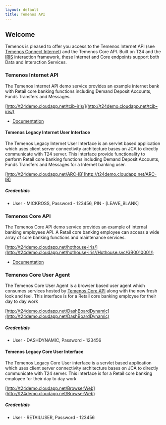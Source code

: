 ```yaml
---
layout: default
title: Temenos API
---
```

## Welcome

Temenos is pleased to offer you access to the Temenos Internet API (see [Temenos Connect Internet](http://www.temenos.com/en/products-and-services/front-end--channels/temenos-connect/temenos-connect-internet/)) and the Temenos Core API.  Built on T24 and the [IRIS](http://www.rimdsl.org) interaction framework, these Internet and Core endpoints support both Data and Interaction Services.



### Temenos Internet API

The Temenos Internet API demo service provides an example internet bank with Retail core banking functions including Demand Deposit Accounts, Funds Transfers and Messages.  

[http://t24demo.cloudapp.net/tcib-iris/](http://t24demo.cloudapp.net/tcib-iris/)

* [Documentation](InternetAPI)

#### Temenos Legacy Internet User Interface

The Temenos Legacy Internet User Interface is an servlet based application which uses client server connectivity architecture bases on JCA to directly communicate with T24 server. This interface provide functionality to perform Retail core banking functions including Demand Deposit Accounts, Funds Transfers and Messages for a Internet banking user.  

[http://t24demo.cloudapp.net/ARC-IB](http://t24demo.cloudapp.net/ARC-IB)

##### Credentials


- User - MICKROSS, Password - 123456, PIN - [LEAVE_BLANK]

### Temenos Core API

The Temenos Core API demo service provides an example of internal banking employees API.  A Retail core banking employee can access a wide array of core banking functions and maintenance services.

[http://t24demo.cloudapp.net/hothouse-iris/](http://t24demo.cloudapp.net/hothouse-iris//Hothouse.svc/GB0010001/)

* [Documentation](CoreAPI)

### Temenos Core User Agent

The Temenos Core User Agent is a browser based user agent which consumes services hosted by [Temenos Core API](CoreAPI) along with the new fresh look and feel. This interface is for a Retail core banking employee for their day to day work

[http://t24demo.cloudapp.net/DashBoardDynamic](http://t24demo.cloudapp.net/DashBoardDynamic)

##### Credentials

- User - DASHDYNAMIC, Password - 123456

#### Temenos Legacy Core User Interface

The Temenos Legacy Core User interface is a servlet based application which uses client server connectivity architecture bases on JCA to directly communicate with T24 server. This interface is for a Retail core banking employee for their day to day work

[http://t24demo.cloudapp.net/BrowserWeb](http://t24demo.cloudapp.net/BrowserWeb)

##### Credentials

- User - RETAILUSER, Password - 123456
